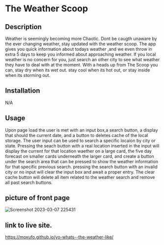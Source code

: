 # The Weather Scoop

## Description

Weather is seemingly becoming more Chaotic. Dont be caugth unaware by the ever changing weather, stay updated with the weather scoop.
The app gives you quick information about todays weather ,and we even throw in extra 5 days to keep you informed about approaching weather.
If you local weather is no concern for you, just search an other city to see what weather they have to deal with at the moment. With a heads
up from The Scoop you can, stay dry when its wet out. stay cool when its hot out, or stay inside when its storming out.


## Installation

N/A

## Usage

Upon page load the user is met with an input box,a search button, a display that should the current date, and a button to deletes cache of  the local storage.
The user input can be used to search a specific locaion by city or state. Pressing the seach button with a real location inserted in the input will display the current for that location waether on a large card, the five day forecast on smaller cards underneath the larger card, and create a button under the search area that can be pressed to show the weather information for that specific previous search. pressing the search button with an invalid city or no input will clear the input box and await a proper entry. The clear cache button will delete all item related to the weather search and remove all past search buttons. 






## picture of front page

![Screenshot 2023-03-07 225431](https://user-images.githubusercontent.com/121896793/223616130-98479a8b-19cc-4cf3-ad55-03164f52137f.png)

## link to live site.

https://moxufo.github.io/yo-whats--the-weather-like/

